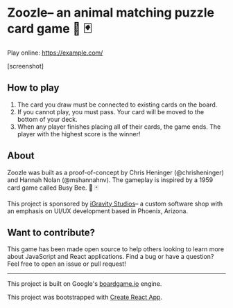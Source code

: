 # Zoozle– an animal matching puzzle card game 🦁 🃏

Play online: https://example.com/

[screenshot]

## How to play

1. The card you draw must be connected to existing cards on the board.
1. If you cannot play, you must pass. Your card will be moved to the bottom of your deck.
1. When any player finishes placing all of their cards, the game ends. The player with the highest score is the winner!

## About

Zoozle was built as a proof-of-concept by Chris Heninger (@chrisheninger) and Hannah Nolan (@mshannahnv). The gameplay is inspired by a 1959 card game called Busy Bee. 🐝 🃏

This project is sponsored by [iGravity Studios](https://igravitystudios.com)– a custom software shop with an emphasis on UI/UX development based in Phoenix, Arizona.

## Want to contribute?

This game has been made open source to help others looking to learn more about JavaScript and React applications. Find a bug or have a question? Feel free to open an issue or pull request!

---

This project is built on Google's [boardgame.io](https://github.com/google/boardgame.io) engine.

This project was bootstrapped with [Create React App](https://github.com/facebookincubator/create-react-app).
